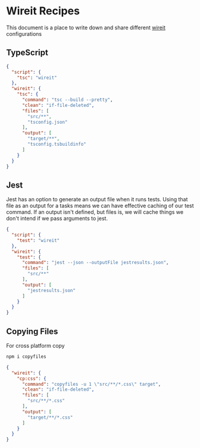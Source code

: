 # Wireit Recipes

This document is a place to write down and share different [wireit](https://github.com/google/wireit) configurations

## TypeScript

```JSON
{
  "script": {
    "tsc": "wireit"
  },
  "wireit": {
    "tsc": {
      "command": "tsc --build --pretty",
      "clean": "if-file-deleted",
      "files": [
        "src/**",
        "tsconfig.json"
      ],
      "output": [
        "target/**",
        "tsconfig.tsbuildinfo"
      ]
    }
  }
}
```

## Jest

Jest has an option to generate an output file when it runs tests.
Using that file as an output for a tasks means we can have effective caching of our test command.
If an output isn't defined, but files is, we will cache things we don't intend if we pass arguments to jest.

```JSON
{
  "script": {
    "test": "wireit"
  },
  "wireit": {
    "test": {
      "command": "jest --json --outputFile jestresults.json",
      "files": [
        "src/**"
      ],
      "output": [
        "jestresults.json"
      ]
    }
  }
}
```

## Copying Files

For cross platform copy

```bash
npm i copyfiles
```

```JSON
{
  "wireit": {
    "cp:css": {
      "command": "copyfiles -u 1 \"src/**/*.css\" target",
      "clean": "if-file-deleted",
      "files": [
        "src/**/*.css"
      ],
      "output": [
        "target/**/*.css"
      ]
    }
  }
}
```
